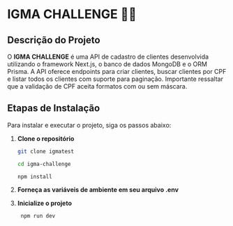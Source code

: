 #  IGMA CHALLENGE 🧑‍💻

## Descrição do Projeto

O **IGMA CHALLENGE** é uma API de cadastro de clientes desenvolvida utilizando o framework Next.js, o banco de dados MongoDB e o ORM Prisma. A API oferece endpoints para criar clientes, buscar clientes por CPF e listar todos os clientes com suporte para paginação. Importante ressaltar que a validação de CPF aceita formatos com ou sem máscara.

## Etapas de Instalação

Para instalar e executar o projeto, siga os passos abaixo:

1. **Clone o repositório**

   ```bash
   git clone igmatest

   cd igma-challenge

   npm install


2. **Forneça as variáveis de ambiente em seu arquivo .env**


3. **Inicialize o projeto**
   ```bash
    npm run dev